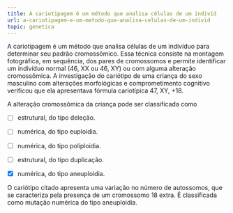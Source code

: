 ```yaml
---
title: A cariotipagem é um método que analisa células de um indivíd
url: a-cariotipagem-e-um-metodo-que-analisa-celulas-de-um-individ
topic: genetica
---
```



A cariotipagem é um método que analisa células de um indivíduo para determinar seu padrão cromossômico. Essa técnica consiste na montagem fotográfica, em sequência, dos pares de cromossomos e permite identificar um indivíduo normal (46, XX ou 46, XY) ou com alguma alteração cromossômica. A investigação do cariótipo de uma criança do sexo masculino com alterações morfológicas e comprometimento cognitivo verificou que ela apresentava fórmula cariotípica 47, XY, +18.

A alteração cromossômica da criança pode ser classificada como



- [ ] estrutural, do tipo deleção.
- [ ] numérica, do tipo euploidia.
- [ ] numérica, do tipo poliploidia.
- [ ] estrutural, do tipo duplicação.
- [x] numérica, do tipo aneuploidia.


O cariótipo citado apresenta uma variação no número de autossomos, que se caracteriza pela presença de um cromossomo 18 extra. É classificada como mutação numérica do tipo aneuploidia.
